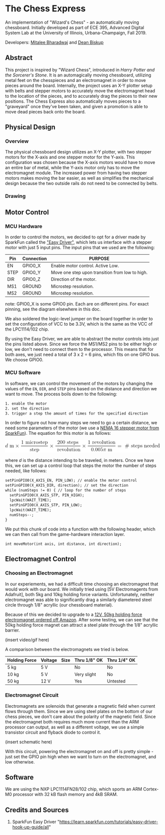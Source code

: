 # The Chess Express

An implementation of "Wizard's Chess" - an automatically moving chessboard. Initially developed as part of ECE 395, Advanced Digital System Lab at the University of Illinois, Urbana-Champaign, Fall 2019.

Developers: [Mitalee Bharadwaj](https://www.github.com/mitaleeb) and [Dean Biskup](https://www.github.com/dbisk)

## Abstract

This project is inspired by "Wizard Chess", introduced in _Harry Potter and the Sorcerer's Stone_. It is an automagically moving chessboard, utilizing metal feet on the chesspieces and an electromagnet in order to move pieces around the board. Internally, the project uses an X-Y plotter setup with belts and stepper motors to accurately move the electromagnet head to the location of the pieces, and to accurately drag the pieces to their new positions. The Chess Express also automatically moves pieces to a "graveyard" once they've been taken, and given a promotion is able to move dead pieces back onto the board.

## Physical Design

### Overview

The physical chessboard design utilizes an X-Y plotter, with two stepper motors for the X-axis and one stepper motor for the Y-axis. This configuration was chosen because the X-axis motors would have to move an entire bar of metal, while the Y-axis motor only has to move the electromagnet module. The increased power from having two stepper motors makes moving the bar easier, as well as simplifies the mechanical design because the two outside rails do not need to be connected by belts.

### Drawing

## Motor Control

### MCU Hardware

In order to control the motors, we decided to opt for a driver made by SparkFun called the ["Easy Driver"], which lets us interface with a stepper motor with just 5 input pins. The input pins that we used are the following:

| Pin  | Connection | PURPOSE                                         |
| ---- | ---------- | -------                                         |
| EN   | GPIO0_X    | Enable motor control. Active Low.               |
| STEP | GPIO0_Y    | Move one step upon transition from low to high. |
| DIR  | GPIO0_Z    | Direction of the motor.                         |
| MS1  | GROUND     | Microstep resolution.                           |
| MS2  | GROUND     | Microstep resolution.                           |

note: GPIO0_X is some GPIO0 pin. Each are on different pins. For exact pinning, see the diagram elsewhere in this doc.

We also soldered the logic-level jumper on the board together in order to set the configuration of VCC to be 3.3V, which is the same as the VCC of the LPC1114/102 chip.

By using the Easy Driver, we are able to abstract the motor controls into just the pins listed above. Since we force the MS1/MS2 pins to be either high or low, we don't need to connect them to the processor. This means that for both axes, we just need a total of 3 x 2 = 6 pins, which fits on one GPIO bus. We choose GPIO0. 

### MCU Software

In software, we can control the movement of the motors by changing the values of the `EN`, `DIR`, and `STEP` pins based on the distance and direction we want to move. The process boils down to the following:
```
1. enable the motor
2. set the direction
3. trigger a step the amount of times for the specified direction
```

In order to figure out how many steps we need to go a certain distance, we need some parameters of the motor (we use a [NEMA 16 stepper motor from SparkFun]). The equation for this motor is as follows:

![Steps per distance calculation for NEMA 16](img/step_distance_calc.png)

where _d_ is the distance intending to be traveled, in meters. Once we have this, we can set up a control loop that steps the motor the number of steps needed, like follows:
```
setPinGPIO0(X_AXIS_EN, PIN_LOW); // enable the motor control
setPinGPIO0(X_AXIS_DIR, direction); // set the direction
while (numSteps != 0) { // loop for the number of steps
  setPinGPIO0(X_AXIS_STP, PIN_HIGH);
  lpcWait(WAIT_TIME);
  setPinGPIO0(X_AXIS_STP, PIN_LOW);
  lpcWait(WAIT_TIME);
  numSteps--;
}
```

We put this chunk of code into a function with the following header, which we can then call from the game-hardware interaction layer.
```
int moveMotor(int axis, int distance, int direction);
```

["Easy Driver"]: https://learn.sparkfun.com/tutorials/easy-driver-hook-up-guide/all
[NEMA 16 stepper motor from SparkFun]: https://www.sparkfun.com/products/9238

## Electromagnet Control

### Choosing an Electromagnet

In our experiements, we had a difficult time choosing an electromagnet that would work with our board. We initially tried using [5V Electromagents from Adafruit], both 5kg and 10kg holding force variants. Unfortunately, neither electromagnet was able to significantly drag a similarly diametered steel circle through 1/8" acryllic (our chessboard material). 

Because of this we decided to upgrade to a [12V, 50kg holding force electromagnet ordered off Amazon]. After some testing, we can see that the 50kg holding force magnet can attract a steel plate through the 1/8" acryllic barrier.

(insert video/gif here)

A comparison between the electromagnets we tried is below.

| Holding Force | Voltage | Size | Thru 1/8" OK | Thru 1/4" OK |
| ------------- | ------- | ---- | ------------ | ------------ |
| 5 kg          | 5 V     |      | No           | No           |
| 10 kg         | 5 V     |      | Very slight  | No           |
| 50 kg         | 12 V    |      | Yes          | Untested     |

### Electromagnet Circuit

Electromagnets are solenoids that generate a magnetic field when current flows through them. Since we are using steel plates on the bottom of our chess pieces, we don't care about the polarity of the magnetic field. Since the electromagnet both requires much more current than the ARM processor can output, as well as a different voltage, we use a simple transistor circuit and flyback diode to control it.

(insert schematic here)

With this circuit, powering the electromagnet on and off is pretty simple - just set the GPIO pin high when we want to turn on the electromagnet, and low otherwise.

[5V Electromagnets from Adafruit]: https://www.digikey.com/product-detail/en/adafruit-industries-llc/3873/1528-2689-ND/9603612
[12V, 50kg holding force electromagnet ordered off Amazon]: https://www.amazon.com/Suction-electric-Solenoid-cylinder-Electromagnet/dp/B07JL95XD8/

## Software

We are using the NXP LPC1114FN28/102 chip, which sports an ARM Cortex-M0 processor with 32 kB flash memory and 4kB SRAM. 

## Credits and Sources

1. SparkFun Easy Driver "https://learn.sparkfun.com/tutorials/easy-driver-hook-up-guide/all"